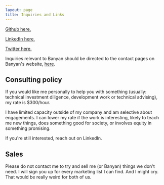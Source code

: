 ```yaml
---
layout: page
title: Inquiries and Links
---
```


[Github here.](https://github.com/laudiacay)

[LinkedIn here.](https://www.linkedin.com/in/laudiacay/)

[Twitter here.](https://twitter.com/_laudiacay)

Inquiries relevant to Banyan should be directed to the contact pages on Banyan's website, [here](https://banyan.computer).

## Consulting policy

If you would like me personally to help you with something (usually: technical investment diligence, development work or technical advising), my rate is $300/hour.

I have limited capacity outside of my company and am selective about engagements. I can lower my rate if the work is interesting, likely to teach me new things, does something good for society, or involves equity in something promising.

If you're still interested, reach out on LinkedIn.

## Sales

Please do not contact me to try and sell me (or Banyan) things we don't need. I will sign you up for every marketing list I can find. And I might cry. That would be really weird for both of us.